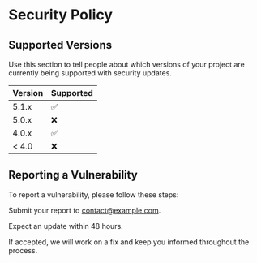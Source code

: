 # Security Policy

## Supported Versions

Use this section to tell people about which versions of your project are
currently being supported with security updates.

| Version | Supported          |
| ------- | ------------------ |
| 5.1.x   | ✅                 |
| 5.0.x   | ❌                 |
| 4.0.x   | ✅                 |
| < 4.0   | ❌                 |

## Reporting a Vulnerability
To report a vulnerability, please follow these steps:

Submit your report to contact@example.com.

Expect an update within 48 hours.

If accepted, we will work on a fix and keep you informed throughout the process.
